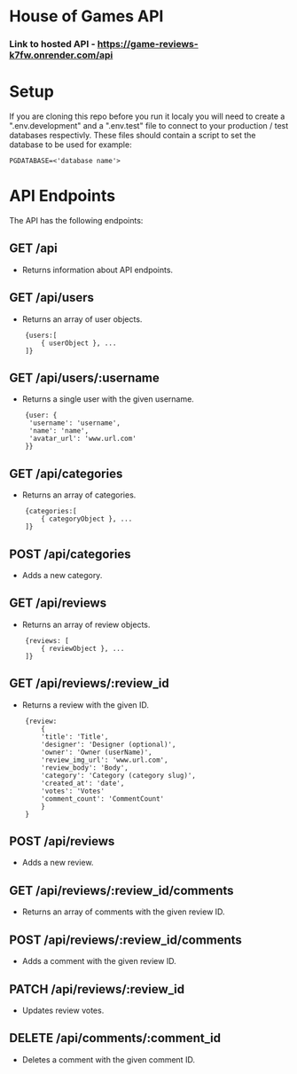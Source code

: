 # House of Games API

### Link to hosted API - https://game-reviews-k7fw.onrender.com/api

# Setup

If you are cloning this repo before you run it localy you will need to create a ".env.development" and a ".env.test" file to connect to your production / test databases respectivly. These files should contain a script to set the database to be used for example:

```psql
PGDATABASE=<'database name'>
```

# API Endpoints

The API has the following endpoints:

## GET /api

- Returns information about API endpoints.

## GET /api/users

- Returns an array of user objects.

```
    {users:[
        { userObject }, ...
    ]}
```

## GET /api/users/:username

- Returns a single user with the given username.

```
    {user: {
     'username': 'username',
     'name': 'name',
     'avatar_url': 'www.url.com'
    }}
```

## GET /api/categories

- Returns an array of categories.

```
    {categories:[
        { categoryObject }, ...
    ]}
```

## POST /api/categories

- Adds a new category.

## GET /api/reviews

- Returns an array of review objects.

```
    {reviews: [
        { reviewObject }, ...
    ]}
```

## GET /api/reviews/:review_id

- Returns a review with the given ID.

```
    {review:
        {
        'title': 'Title',
        'designer': 'Designer (optional)',
        'owner': 'Owner (userName)',
        'review_img_url': 'www.url.com',
        'review_body': 'Body',
        'category': 'Category (category slug)',
        'created_at': 'date',
        'votes': 'Votes'
        'comment_count': 'CommentCount'
        }
    }
```

## POST /api/reviews

- Adds a new review.

## GET /api/reviews/:review_id/comments

- Returns an array of comments with the given review ID.

## POST /api/reviews/:review_id/comments

- Adds a comment with the given review ID.

## PATCH /api/reviews/:review_id

- Updates review votes.

## DELETE /api/comments/:comment_id

- Deletes a comment with the given comment ID.
